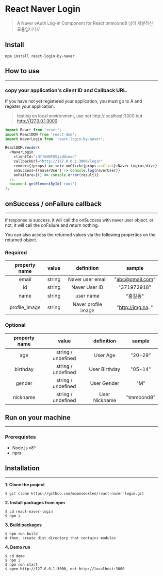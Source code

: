 # React Naver Login

> A Naver oAuth Log-in Component for React
> tmmoond8 님이 개발하신 모듈입니다//


## Install
```
npm install react-login-by-naver
```
## How to use
---

### copy your application's client ID and Callback URL.
If you have not yet registered your application, you must go to A and register your application.
> testing on local environment, use not http://localhost:3000 but http://127.0.0.1:3000


```js
import React from 'react';
import ReactDOM from 'react-dom';
import NaverLogin from 'react-login-by-naver';

ReactDOM.render(
  <NaverLogin 
    clientId="sdffdNNFDSjsddiosd"
    callbackUrl="http://127.0.0.1:3000/login"
    render={(props) => <div onClick={props.onClick}>Naver Login</div>}
    onSuccess={(naverUser) => console.log(naverUser)}
    onFailure={() => console.error(result)}
  />,
  document.getElementById('root')
);
```

## onSuccess / onFailure callback
---

if response is success, it will call the onSuccess with naver user object.
or not, it will call the onFailure and return nothing.

You can also access the returned values via the following properties on the returned object.

### Required 
| property name |  value   |             definition               |     sample      |
|:-------------:|:--------:|:------------------------------------:|:---------------:|
|   email       |  string  |           Naver user email           | "abc@gmail.com" |
|   id          |  string  |              Naver User ID           |   "371972918"   |
|   name        |  string  |            user name                 |      "홍길동"     |
| profile_image |  string  |        Naver profile image           |"http://img.na.."|  

### Optional
| property name |        value         |             definition               |     sample      |
|:-------------:|:--------------------:|:------------------------------------:|:---------------:|
|     age       |  string / undefined  |               User Age               |     "20-29"     |
|   birthday    |  string / undefined  |           User Birthday              |     "05-14"     |
|     gender    |  string / undefined  |             User Gender              |       "M"       |
|   nickname    |  string / undefined  |             User Nickname            |    "tmmoond8"   |

## Run on your machine
---
### Prerequistes
- Node.js v8^
- npm

## Installation
---
**1. Clone the project**
```
$ git clone https://github.com/moonseoklee/react-naver-login.git
```
**2. Install packages from npm**
```
$ cd react-naver-login 
$ npm i
```

**3. Build packages**
```
$ npm run build
# then, create dist directory that contains modules
```
**4. Demo run**
```
$ cd demo
$ npm i
$ npm run start
$ open http://127.0.0.1:3000, not http://localhost:3000
```